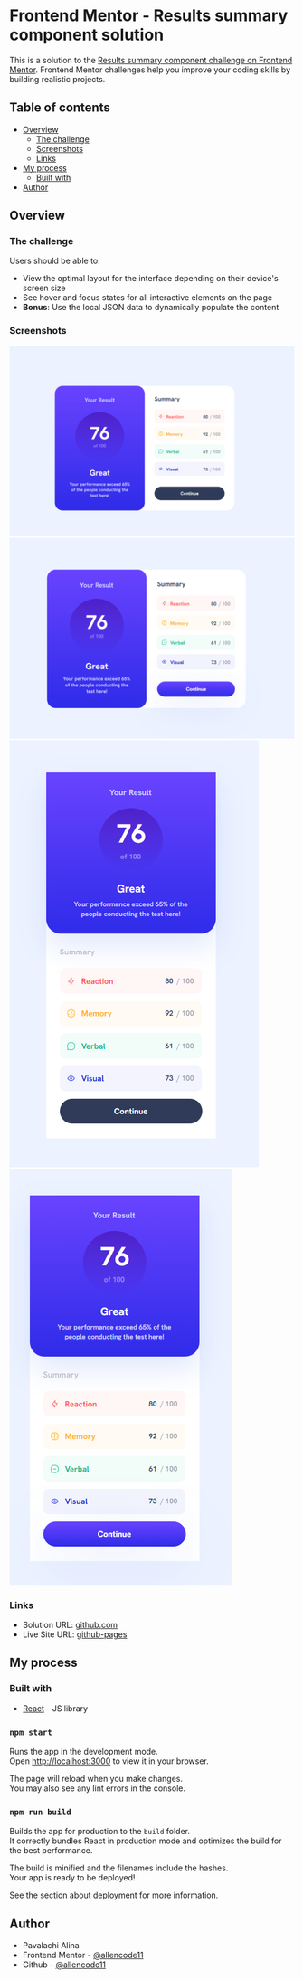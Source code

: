 # Frontend Mentor - Results summary component solution

This is a solution to the [Results summary component challenge on Frontend Mentor](https://www.frontendmentor.io/challenges/results-summary-component-CE_K6s0maV). Frontend Mentor challenges help you improve your coding skills by building realistic projects.

## Table of contents

- [Overview](#overview)
    - [The challenge](#the-challenge)
    - [Screenshots](#screenshot)
    - [Links](#links)
- [My process](#my-process)
    - [Built with](#built-with)
- [Author](#author)


## Overview

### The challenge

Users should be able to:

- View the optimal layout for the interface depending on their device's screen size
- See hover and focus states for all interactive elements on the page
- **Bonus**: Use the local JSON data to dynamically populate the content

### Screenshots

![](src/assets/images/image1.png)
![](src/assets/images/image2.png)
![](src/assets/images/image3.png)
![](src/assets/images/image4.png)

### Links

- Solution URL: [github.com](https://github.com/allencode11/result-summary-card)
- Live Site URL: [github-pages](https://allencode11.github.io/result-summary-card)

## My process

### Built with
- [React](https://reactjs.org/) - JS library

### `npm start`

Runs the app in the development mode.\
Open [http://localhost:3000](http://localhost:3000) to view it in your browser.

The page will reload when you make changes.\
You may also see any lint errors in the console.

### `npm run build`

Builds the app for production to the `build` folder.\
It correctly bundles React in production mode and optimizes the build for the best performance.

The build is minified and the filenames include the hashes.\
Your app is ready to be deployed!

See the section about [deployment](https://facebook.github.io/create-react-app/docs/deployment) for more information.
## Author

- Pavalachi Alina
- Frontend Mentor - [@allencode11](https://www.frontendmentor.io/profile/allencode11)
- Github - [@allencode11](https://github.com/allencode11)